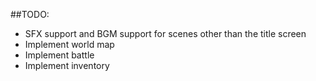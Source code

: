 ##TODO:

- SFX support and BGM support for scenes other than the title screen
- Implement world map
- Implement battle
- Implement inventory

